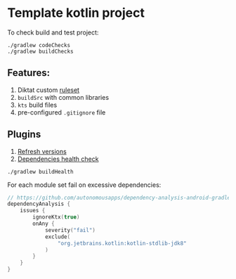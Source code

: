 # Template kotlin project

To check build and test project:

```shell
./gradlew codeChecks
./gradlew buildChecks
```

## Features:

1. Diktat custom [ruleset](./diktat-analysis.yml)
2. `buildSrc` with common libraries
3. `kts` build files
4. pre-configured `.gitignore` file

## Plugins

1. [Refresh versions](https://github.com/jmfayard/refreshVersions)
1. [Dependencies health check](https://github.com/autonomousapps/dependency-analysis-android-gradle-plugin)

```shell
./gradlew buildHealth
```

For each module set fail on excessive dependencies:

```kotlin
// https://github.com/autonomousapps/dependency-analysis-android-gradle-plugin/wiki/Customizing-plugin-behavior
dependencyAnalysis {
    issues {
        ignoreKtx(true)
        onAny {
            severity("fail")
            exclude(
                "org.jetbrains.kotlin:kotlin-stdlib-jdk8"
            )
        }
    }
}
```